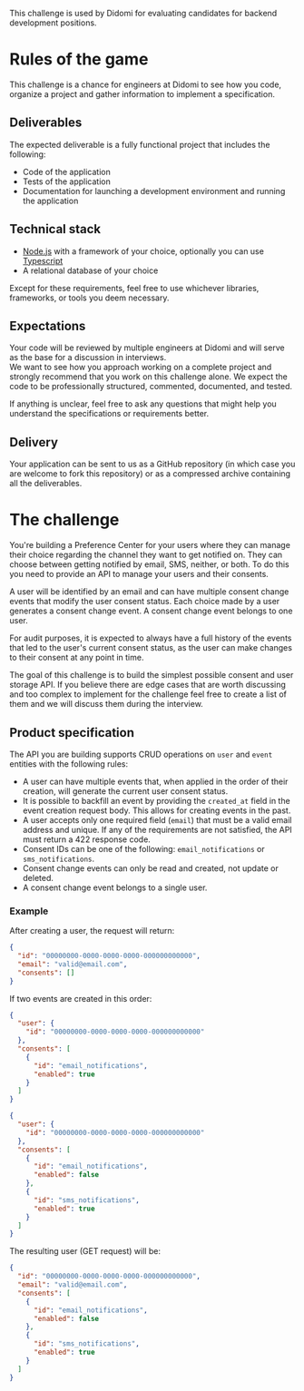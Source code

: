 This challenge is used by Didomi for evaluating candidates for backend development positions.

# Rules of the game

This challenge is a chance for engineers at Didomi to see how you code, organize a project and gather information to implement a specification.

## Deliverables

The expected deliverable is a fully functional project that includes the following:

- Code of the application
- Tests of the application
- Documentation for launching a development environment and running the application

## Technical stack

- [Node.js](https://nodejs.org/en/) with a framework of your choice, optionally you can use [Typescript](https://www.typescriptlang.org/)
- A relational database of your choice

Except for these requirements, feel free to use whichever libraries, frameworks, or tools you deem necessary.

## Expectations

Your code will be reviewed by multiple engineers at Didomi and will serve as the base for a discussion in interviews.  
We want to see how you approach working on a complete project and strongly recommend that you work on this challenge alone. We expect the code to be professionally structured, commented, documented, and tested.

If anything is unclear, feel free to ask any questions that might help you understand the specifications or requirements better.

## Delivery

Your application can be sent to us as a GitHub repository (in which case you are welcome to fork this repository) or as a compressed archive containing all the deliverables.

# The challenge

You're building a Preference Center for your users where they can manage their choice regarding the channel they want to get notified on. They can choose between getting notified by email, SMS, neither, or both. To do this you need to provide an API to manage your users and their consents.

A user will be identified by an email and can have multiple consent change events that modify the user consent status. Each choice made by a user generates a consent change event. A consent change event belongs to one user.

For audit purposes, it is expected to always have a full history of the events that led to the user's current consent status, as the user can make changes to their consent at any point in time.

The goal of this challenge is to build the simplest possible consent and user storage API. If you believe there are edge cases that are worth discussing and too complex to implement for the challenge feel free to create a list of them and we will discuss them during the interview.

## Product specification

The API you are building supports CRUD operations on `user` and `event` entities with the following rules:

- A user can have multiple events that, when applied in the order of their creation, will generate the current user consent status.
- It is possible to backfill an event by providing the `created_at` field in the event creation request body. This allows for creating events in the past.
- A user accepts only one required field (`email`) that must be a valid email address and unique. If any of the requirements are not satisfied, the API must return a 422 response code.
- Consent IDs can be one of the following: `email_notifications` or `sms_notifications`.
- Consent change events can only be read and created, not update or deleted.
- A consent change event belongs to a single user.

### Example

After creating a user, the request will return:

```json
{
  "id": "00000000-0000-0000-0000-000000000000",
  "email": "valid@email.com",
  "consents": []
}
```

If two events are created in this order:

```json
{
  "user": {
    "id": "00000000-0000-0000-0000-000000000000"
  },
  "consents": [
    {
      "id": "email_notifications",
      "enabled": true
    }
  ]
}
```

```json
{
  "user": {
    "id": "00000000-0000-0000-0000-000000000000"
  },
  "consents": [
    {
      "id": "email_notifications",
      "enabled": false
    },
    {
      "id": "sms_notifications",
      "enabled": true
    }
  ]
}
```

The resulting user (GET request) will be:

```json
{
  "id": "00000000-0000-0000-0000-000000000000",
  "email": "valid@email.com",
  "consents": [
    {
      "id": "email_notifications",
      "enabled": false
    },
    {
      "id": "sms_notifications",
      "enabled": true
    }
  ]
}
```
